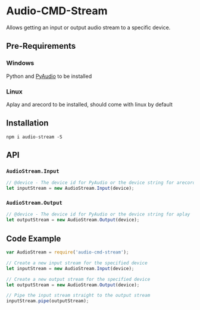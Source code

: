# Audio-CMD-Stream

Allows getting an input or output audio stream to a specific device.

## Pre-Requirements

### Windows
Python and [PyAudio](https://people.csail.mit.edu/hubert/pyaudio/) to be installed

### Linux
Aplay and arecord to be installed, should come with linux by default

## Installation
```
npm i audio-stream -S
```

## API

### `AudioStream.Input`
```js
// @device - The device id for PyAudio or the device string for arecord
let inputStream = new AudioStream.Input(device);
```

### `AudioStream.Output`
```js
// @device - The device id for PyAudio or the device string for aplay
let outputStream = new AudioStream.Output(device);
```

## Code Example
```js
var AudioStream = require('audio-cmd-stream');

// Create a new input stream for the specified device
let inputStream = new AudioStream.Input(device);

// Create a new output stream for the specified device
let outputStream = new AudioStream.Output(device);

// Pipe the input stream straight to the output stream
inputStream.pipe(outputStream);
```